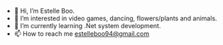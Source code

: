 - 👋 Hi, I’m Estelle Boo.
- 👀 I’m interested in video games, dancing, flowers/plants and animals.
- 🌱 I’m currently learning .Net system development.
- 📫 How to reach me estelleboo94@gmail.com

<!---
EstelleBoo94/EstelleBoo94 is a ✨ special ✨ repository because its `README.md` (this file) appears on your GitHub profile.
You can click the Preview link to take a look at your changes.
--->
